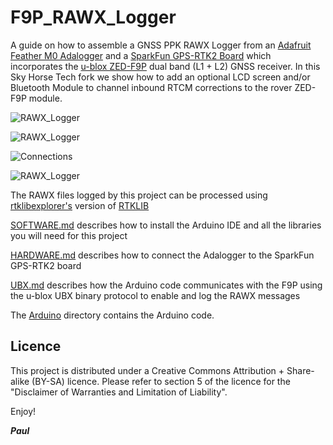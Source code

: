 # F9P_RAWX_Logger


A guide on how to assemble a GNSS PPK RAWX Logger from an [Adafruit Feather M0 Adalogger](https://www.adafruit.com/product/2796)
and a [SparkFun GPS-RTK2 Board](https://www.sparkfun.com/products/15136) which incorporates the [u-blox ZED-F9P](https://www.u-blox.com/en/product/zed-f9p-module)
dual band (L1 + L2) GNSS receiver. In this Sky Horse Tech fork we show how to add an optional LCD screen and/or Bluetooth Module to channel inbound RTCM corrections to the rover ZED-F9P module.

![RAWX_Logger](https://github.com/PaulZC/F9P_RAWX_Logger/blob/master/img/RAWX_Logger.JPG)

![RAWX_Logger](https://github.com/SkyHorseTech/F9P_RAWX_Logger/blob/master/img/SkyHorseRoverLoggerLCD.jpg)

![Connections](https://github.com/PaulZC/F9P_RAWX_Logger/blob/master/img/Connections.JPG)

![RAWX_Logger](https://github.com/SkyHorseTech/F9P_RAWX_Logger/blob/master/img/ExtrasWithLCD_withBT.jpg)

The RAWX files logged by this project can be processed using [rtklibexplorer's](https://rtklibexplorer.wordpress.com/)
version of [RTKLIB](http://rtkexplorer.com/downloads/rtklib-code/)

[SOFTWARE.md](https://github.com/PaulZC/F9P_RAWX_Logger/blob/master/SOFTWARE.md) describes how to install the Arduino IDE and
all the libraries you will need for this project

[HARDWARE.md](https://github.com/PaulZC/F9P_RAWX_Logger/blob/master/HARDWARE.md) describes how to connect the Adalogger to the
SparkFun GPS-RTK2 board

[UBX.md](https://github.com/PaulZC/F9P_RAWX_Logger/blob/master/UBX.md) describes how the Arduino code communicates with
the F9P using the u-blox UBX binary protocol to enable and log the RAWX messages

The [Arduino](https://github.com/PaulZC/F9P_RAWX_Logger/tree/master/Arduino) directory contains the Arduino code.

## Licence

This project is distributed under a Creative Commons Attribution + Share-alike (BY-SA) licence.
Please refer to section 5 of the licence for the "Disclaimer of Warranties and Limitation of Liability".

Enjoy!

**_Paul_**



